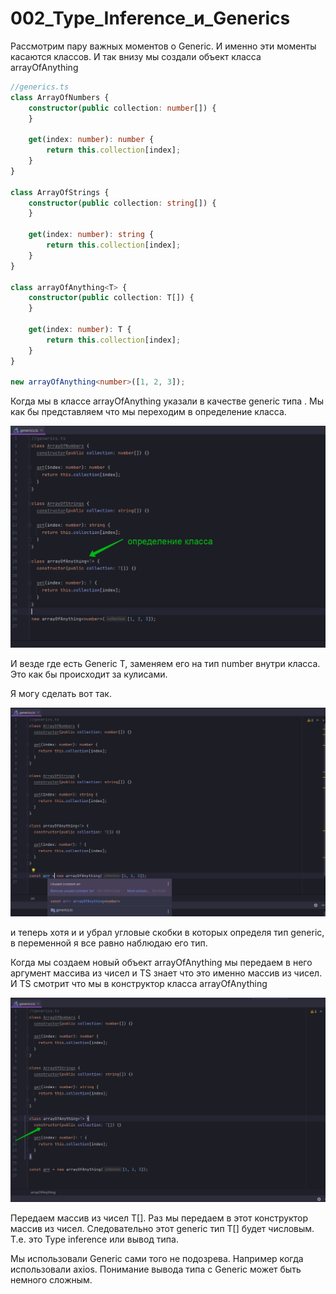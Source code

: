 # 002_Type_Inference_и_Generics

Рассмотрим пару важных моментов о Generic. И именно эти моменты касаются классов. И так внизу мы создали объект класса
arrayOfAnything

```ts
//generics.ts
class ArrayOfNumbers {
    constructor(public collection: number[]) {
    }

    get(index: number): number {
        return this.collection[index];
    }
}

class ArrayOfStrings {
    constructor(public collection: string[]) {
    }

    get(index: number): string {
        return this.collection[index];
    }
}

class arrayOfAnything<T> {
    constructor(public collection: T[]) {
    }

    get(index: number): T {
        return this.collection[index];
    }
}

new arrayOfAnything<number>([1, 2, 3]);

```

Когда мы в классе arrayOfAnything указали в качестве generic типа <number>. Мы как бы представляем что мы переходим в
определение класса.

![](img/001.jpg)

И везде где есть Generic T, заменяем его на тип number внутри класса. Это как бы происходит за кулисами.

Я могу сделать вот так.

![](img/002.jpg)

и теперь хотя и и убрал угловые скобки в которых определя тип generic, в переменной я все равно наблюдаю его тип.

Когда мы создаем новый объект arrayOfAnything мы передаем в него аргумент массива из чисел и TS знает что это именно
массив из чисел. И TS смотрит что мы в конструктор класса arrayOfAnything

![](img/003.jpg)

Передаем массив из чисел T[]. Раз мы передаем в этот конструктор массив из чисел. Следовательно этот generic тип T[]
будет числовым. Т.е. это Type inference или вывод типа.

Мы использовали Generic сами того не подозрева. Например когда использовали axios. Понимание вывода типа с Generic может
быть немного сложным.